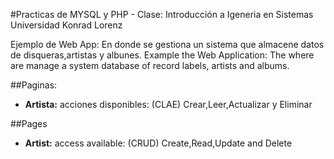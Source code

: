 #Practicas de MYSQL y PHP - Clase: Introducción a Igeneria en Sistemas
Universidad Konrad Lorenz

Ejemplo de Web App: En donde se gestiona un sistema que almacene datos de disqueras,artistas y albunes.
Example the Web Application: The where are manage a system  database of record labels, artists and albums.

##Paginas:
- **Artista:** acciones disponibles: (CLAE) Crear,Leer,Actualizar y Eliminar


##Pages
- **Artist:** access available: (CRUD) Create,Read,Update and Delete
